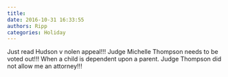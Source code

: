 ```yaml
---
title: 
date: 2016-10-31 16:33:55
authors: Ripp
categories: Holiday
---
```


 Just read Hudson v nolen appeal!!!  Judge Michelle Thompson needs to be voted out!!!  When a child is dependent upon a parent. Judge Thompson did not allow me an attorney!!!